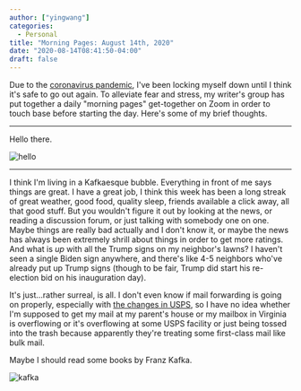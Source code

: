 ```yaml
---
author: ["yingwang"]
categories:
  - Personal
title: "Morning Pages: August 14th, 2020"
date: "2020-08-14T08:41:50-04:00"
draft: false
---
```


Due to the [coronavirus
pandemic](https://en.wikipedia.org/wiki/2019-20_coronavirus_pandemic), I've been
locking myself down until I think it's safe to go out again. To alleviate fear
and stress, my writer's group has put together a daily "morning pages"
get-together on Zoom in order to touch base before starting the day. Here's some
of my brief thoughts.

---

Hello there.

![hello](/img/posts/2020/08/14/morning_pages.jpg)

---

I think I'm living in a Kafkaesque bubble. Everything in front of me says things
are great. I have a great job, I think this week has been a long streak of great
weather, good food, quality sleep, friends available a click away, all that good
stuff. But you wouldn't figure it out by looking at the news, or reading a
discussion forum, or just talking with somebody one on one. Maybe things are
really bad actually and I don't know it, or maybe the news has always been
extremely shrill about things in order to get more ratings. And what is _up_
with all the Trump signs on my neighbor's lawns? I haven't seen a single Biden
sign anywhere, and there's like 4-5 neighbors who've already put up Trump signs
(though to be fair, Trump did start his re-election bid on his inauguration
day).

It's just...rather surreal, is all. I don't even know if mail forwarding is
going on properly, especially with [the changes in
USPS](https://news.ycombinator.com/item?id=24135668), so I have no idea whether
I'm supposed to get my mail at my parent's house or my mailbox in Virginia is
overflowing or it's overflowing at some USPS facility or just being tossed into
the trash because apparently they're treating some first-class mail like bulk
mail.

Maybe I should read some books by Franz Kafka.

![kafka](/img/posts/2020/08/14/morning_pages_2.jpeg)
